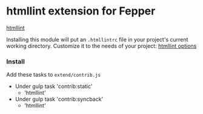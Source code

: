 # htmllint extension for Fepper

<a href="https://github.com/htmllint/htmllint" target="_blank">htmllint</a>

Installing this module will put an `.htmllintrc` file in your project's current 
working directory. Customize it to the needs of your project: 
<a href="https://github.com/htmllint/htmllint/wiki/Options" target="_blank">
htmllint options</a>

### Install

Add these tasks to `extend/contrib.js`

* Under gulp task 'contrib:static'
  * 'htmllint'
* Under gulp task 'contrib:syncback'
  * 'htmllint'
